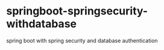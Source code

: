 # springboot-springsecurity-withdatabase
spring boot with spring security and database authentication
